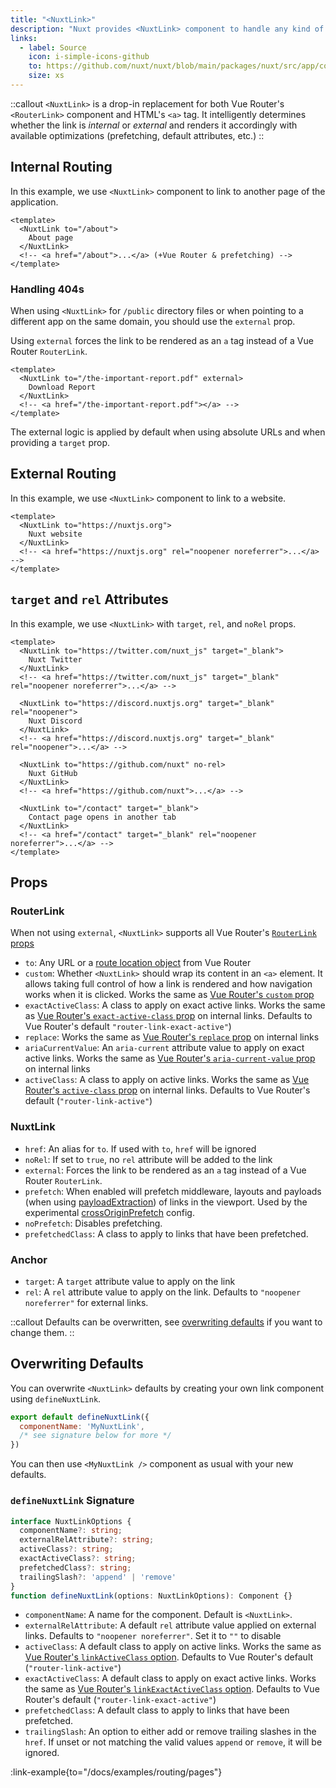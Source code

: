 ```yaml
---
title: "<NuxtLink>"
description: "Nuxt provides <NuxtLink> component to handle any kind of links within your application."
links:
  - label: Source
    icon: i-simple-icons-github
    to: https://github.com/nuxt/nuxt/blob/main/packages/nuxt/src/app/components/nuxt-link.ts
    size: xs
---
```


::callout
`<NuxtLink>` is a drop-in replacement for both Vue Router's `<RouterLink>` component and HTML's `<a>` tag. It intelligently determines whether the link is _internal_ or _external_ and renders it accordingly with available optimizations (prefetching, default attributes, etc.)
::

## Internal Routing

In this example, we use `<NuxtLink>` component to link to another page of the application.

```vue [pages/index.vue]
<template>
  <NuxtLink to="/about">
    About page
  </NuxtLink>
  <!-- <a href="/about">...</a> (+Vue Router & prefetching) -->
</template>
```

### Handling 404s

When using `<NuxtLink>` for `/public` directory files or when pointing to a different app on the same domain, you should use the `external` prop.

Using `external` forces the link to be rendered as an `a` tag instead of a Vue Router `RouterLink`.

```vue [pages/index.vue]
<template>
  <NuxtLink to="/the-important-report.pdf" external>
    Download Report
  </NuxtLink>
  <!-- <a href="/the-important-report.pdf"></a> -->
</template>
```

The external logic is applied by default when using absolute URLs and when providing a `target` prop.

## External Routing

In this example, we use `<NuxtLink>` component to link to a website.

```vue [app.vue]
<template>
  <NuxtLink to="https://nuxtjs.org">
    Nuxt website
  </NuxtLink>
  <!-- <a href="https://nuxtjs.org" rel="noopener noreferrer">...</a> -->
</template>
```

## `target` and `rel` Attributes

In this example, we use `<NuxtLink>` with `target`, `rel`, and `noRel` props.

```vue [app.vue]
<template>
  <NuxtLink to="https://twitter.com/nuxt_js" target="_blank">
    Nuxt Twitter
  </NuxtLink>
  <!-- <a href="https://twitter.com/nuxt_js" target="_blank" rel="noopener noreferrer">...</a> -->

  <NuxtLink to="https://discord.nuxtjs.org" target="_blank" rel="noopener">
    Nuxt Discord
  </NuxtLink>
  <!-- <a href="https://discord.nuxtjs.org" target="_blank" rel="noopener">...</a> -->

  <NuxtLink to="https://github.com/nuxt" no-rel>
    Nuxt GitHub
  </NuxtLink>
  <!-- <a href="https://github.com/nuxt">...</a> -->

  <NuxtLink to="/contact" target="_blank">
    Contact page opens in another tab
  </NuxtLink>
  <!-- <a href="/contact" target="_blank" rel="noopener noreferrer">...</a> -->
</template>
```

## Props

### RouterLink

When not using `external`, `<NuxtLink>` supports all Vue Router's [`RouterLink` props](https://router.vuejs.org/api/interfaces/RouterLinkProps.html)

- `to`: Any URL or a [route location object](https://router.vuejs.org/api/interfaces/RouteLocation.html) from Vue Router
- `custom`: Whether `<NuxtLink>` should wrap its content in an `<a>` element. It allows taking full control of how a link is rendered and how navigation works when it is clicked. Works the same as [Vue Router's `custom` prop](https://router.vuejs.org/api/interfaces/RouterLinkProps.html#Properties-custom)
- `exactActiveClass`: A class to apply on exact active links. Works the same as [Vue Router's `exact-active-class` prop](https://router.vuejs.org/api/interfaces/RouterLinkProps.html#Properties-exactActiveClass) on internal links. Defaults to Vue Router's default `"router-link-exact-active"`)
- `replace`: Works the same as [Vue Router's `replace` prop](https://router.vuejs.org/api/interfaces/RouteLocationOptions.html#Properties-replace) on internal links
- `ariaCurrentValue`: An `aria-current` attribute value to apply on exact active links. Works the same as [Vue Router's `aria-current-value` prop](https://router.vuejs.org/api/interfaces/RouterLinkProps.html#Properties-ariaCurrentValue) on internal links
- `activeClass`: A class to apply on active links. Works the same as [Vue Router's `active-class` prop](https://router.vuejs.org/api/interfaces/RouterLinkProps.html#Properties-activeClass) on internal links. Defaults to Vue Router's default (`"router-link-active"`)

### NuxtLink

- `href`: An alias for `to`. If used with `to`, `href` will be ignored
- `noRel`: If set to `true`, no `rel` attribute will be added to the link
- `external`: Forces the link to be rendered as an `a` tag instead of a Vue Router `RouterLink`.
- `prefetch`: When enabled will prefetch middleware, layouts and payloads (when using [payloadExtraction](/docs/api/nuxt-config#crossoriginprefetch)) of links in the viewport. Used by the experimental [crossOriginPrefetch](/docs/api/nuxt-config#crossoriginprefetch) config.
- `noPrefetch`: Disables prefetching.
- `prefetchedClass`: A class to apply to links that have been prefetched.

### Anchor
- `target`: A `target` attribute value to apply on the link
- `rel`: A `rel` attribute value to apply on the link. Defaults to `"noopener noreferrer"` for external links.

::callout
Defaults can be overwritten, see [overwriting defaults](#overwriting-defaults) if you want to change them.
::

## Overwriting Defaults

You can overwrite `<NuxtLink>` defaults by creating your own link component using `defineNuxtLink`.

```js [components/MyNuxtLink.ts]
export default defineNuxtLink({
  componentName: 'MyNuxtLink',
  /* see signature below for more */
})
```

You can then use `<MyNuxtLink />` component as usual with your new defaults.

### `defineNuxtLink` Signature

```ts
interface NuxtLinkOptions {
  componentName?: string;
  externalRelAttribute?: string;
  activeClass?: string;
  exactActiveClass?: string;
  prefetchedClass?: string;
  trailingSlash?: 'append' | 'remove'
}
function defineNuxtLink(options: NuxtLinkOptions): Component {}
```

- `componentName`: A name for the component. Default is `<NuxtLink>`.
- `externalRelAttribute`: A default `rel` attribute value applied on external links. Defaults to `"noopener noreferrer"`. Set it to `""` to disable
- `activeClass`: A default class to apply on active links. Works the same as [Vue Router's `linkActiveClass` option](https://router.vuejs.org/api/interfaces/RouterOptions.html#Properties-linkActiveClass). Defaults to Vue Router's default (`"router-link-active"`)
- `exactActiveClass`: A default class to apply on exact active links. Works the same as [Vue Router's `linkExactActiveClass` option](https://router.vuejs.org/api/interfaces/RouterOptions.html#Properties-linkExactActiveClass). Defaults to Vue Router's default (`"router-link-exact-active"`)
- `prefetchedClass`: A default class to apply to links that have been prefetched.
- `trailingSlash`: An option to either add or remove trailing slashes in the `href`. If unset or not matching the valid values `append` or `remove`, it will be ignored.

:link-example{to="/docs/examples/routing/pages"}

